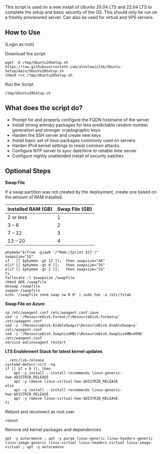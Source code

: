 This script is used on a new install of Ubuntu 20.04 LTS and 22.04 LTS to complete the setup and basic security of the OS. 
This should only be run on a freshly provisioned server. Can also be used for virtual and VPS servers.

## How to Use
(Login as root)

Download the script
```
wget -O /tmp/Ubuntu20Setup.sh https://raw.githubusercontent.com/alexlewislnk/Ubuntu-Setup/main/Ubuntu20Setup.sh
chmod +rx /tmp/Ubuntu20Setup.sh
```

Run the Script
```
/tmp/Ubuntu20Setup.sh
```

## What does the script do?
- Prompt for and properly configure the FQDN hostname of the server
- Install strong entropy packages for less predictable random number generation and stronger cryptographic keys
- Harden the SSH server and create new keys
- Install basic set of linux packages commonly used on servers
- Harden IPv4 kernel settings to resist common attacks
- Configure NTP server to sync date/time to reliable time server
- Configure nightly unattended install of security patches


## Optional Steps

**Swap File**

If a swap partition was not created by the deployment, create one based on the amount of RAM installed.

|Installed RAM (GB)|Swap File (GB)|
|---|---|
|2 or less|1|
|3 – 6|2|
|7 – 12|3|
|13 – 20|4|
 
```
phymem="$(free -g|awk '/^Mem:/{print $2}')"
swapsize="1G"
if   [[ $phymem -gt 12 ]];  then swapsize="4G"
elif [[ $phymem -gt 6 ]];   then swapsize="3G"
elif [[ $phymem -gt 2 ]];   then swapsize="2G"
fi
fallocate -l $swapsize /swapfile
chmod 600 /swapfile
mkswap /swapfile
swapon /swapfile
echo '/swapfile none swap sw 0 0' | sudo tee -a /etc/fstab
```

**Swap File on Azure**
```
cp /etc/waagent.conf /etc/waagent.conf.save
sed -i '/ResourceDisk.Format/c\ResourceDisk.Format=y' /etc/waagent.conf
sed -i '/ResourceDisk.EnableSwap/c\ResourceDisk.EnableSwap=y' /etc/waagent.conf
sed -i '/ResourceDisk.SwapSizeMB/c\ResourceDisk.SwapSizeMB=4096' /etc/waagent.conf
service walinuxagent restart
```

**LTS Enablement Stack for latest kernel updates**
```
. /etc/lsb-release
systemd-detect-virt -vq
if [[ $? = 0 ]]; then 
	apt -y install --install-recommends linux-generic-hwe-$DISTRIB_RELEASE
	apt -y remove linux-virtual-hwe-$DISTRIB_RELEASE
else
	apt -y install --install-recommends linux-generic-hwe-$DISTRIB_RELEASE
	apt -y remove linux-virtual-hwe-$DISTRIB_RELEASE
fi
```

Reboot and reconnect as root user
```
reboot
```

Remove old kernel packages and dependencies
```
apt -y autoremove ; apt -y purge linux-generic linux-headers-generic linux-image-generic linux-virtual linux-headers-virtual linux-image-virtual ; apt -y autoremove
```
